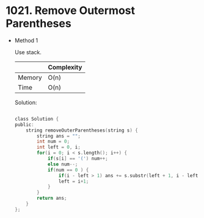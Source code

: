 # 1021. Remove Outermost Parentheses     
- Method 1

    Use stack.  

    | |   Complexity  |
    | ----------- | ----------- | 
    |  Memory     | O(n) | 
    |      Time       |  O(n) | 


    Solution:

    ``` h

    class Solution {
    public:
        string removeOuterParentheses(string s) {
            string ans = "";
            int num = 0;
            int left = 0, i;
            for(i = 0; i < s.length(); i++) {
                if(s[i] == '(') num++;
                else num--;
                if(num == 0 ) {
                    if(i - left > 1) ans += s.substr(left + 1, i - left - 1);
                    left = i+1;
                }
            }
            return ans;
        }
    };

    ```

<!-- - Method 2

    This is another method.

    | |   Complexity  |
    | ----------- | ----------- | 
    |  Memory     | O(n) | 
    |      Time       |  O(n) | 


    Solution:

    ``` h



    ```

- Additional Knowledge:
       
    Here are some additional knowledge.



<br> -->